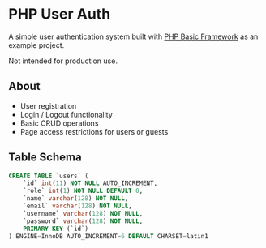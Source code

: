 # PHP User Auth
A simple user authentication system built with [PHP Basic Framework](https://github.com/connorabbas/basic-framework) as an example project.

Not intended for production use.

## About
- User registration 
- Login / Logout functionality
- Basic CRUD operations
- Page access restrictions for users or guests

## Table Schema
```SQL
CREATE TABLE `users` (
    `id` int(11) NOT NULL AUTO_INCREMENT,
    `role` int(1) NOT NULL DEFAULT 0,
    `name` varchar(128) NOT NULL,
    `email` varchar(128) NOT NULL,
    `username` varchar(128) NOT NULL,
    `password` varchar(128) NOT NULL,
    PRIMARY KEY (`id`)
) ENGINE=InnoDB AUTO_INCREMENT=6 DEFAULT CHARSET=latin1
```